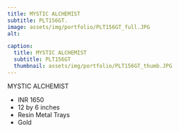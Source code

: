 ```yaml
---
title: MYSTIC ALCHEMIST
subtitle: PLT156GT.
image: assets/img/portfolio/PLT156GT_full.JPG
alt: 

caption:
  title: MYSTIC ALCHEMIST
  subtitle: PLT156GT
  thumbnail: assets/img/portfolio/PLT156GT_thumb.JPG
---
```

MYSTIC ALCHEMIST

- INR 1650
- 12 by 6 inches
- Resin Metal Trays
- Gold